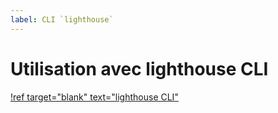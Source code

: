 ```yaml
---
label: CLI `lighthouse`
---
```


# Utilisation avec lighthouse CLI

[!ref target="blank" text="lighthouse CLI"](https://github.com/GoogleChrome/lighthouse#using-the-node-cli)
